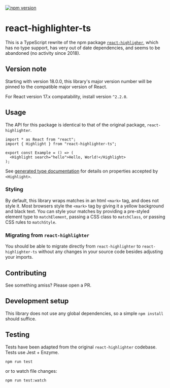 [![npm
version](https://badge.fury.io/js/react-highlighter-ts.svg)](https://www.npmjs.com/package/react-highlighter-ts)

# react-highlighter-ts

This is a TypeScript rewrite of the npm package
[`react-highligher`](https://github.com/helior/react-highlighter), which has no
type support, has very out of date dependencies, and seems to be abandoned (no
activity since 2018).

## Version note

Starting with version 18.0.0, this library's major version number will be pinned to the compatible major version of React.

For React version 17.x compatability, install version `^2.2.0`.

## Usage

The API for this package is identical to that of the original package,
`react-highlighter`.

```tsx
import * as React from "react";
import { Highlight } from "react-highlighter-ts";

export const Example = () => (
  <Highlight search="hello">Hello, World!</Highlight>
);
```

See [generated type
documentation](https://chadlavi.github.io/react-highlighter-ts/) for details on
properties accepted by `<Highlight>`.

### Styling

By default, this library wraps matches in an html `<mark>` tag, and does not
style it. Most browsers style the `<mark>` tag by giving it a yellow background
and black text. You can style your matches by providing a pre-styled
element type to `matchElement`, passing a CSS class to `matchClass`, or passing
CSS rules to `matchStyle`.

### Migrating from `react-highlighter`

You should be able to migrate directly from `react-highlighter` to
`react-highlighter-ts` without any changes in your source code besides adjusting
your imports.

## Contributing

See something amiss? Please open a PR.

## Development setup

This library does not use any global dependencies, so a simple `npm install`
should suffice.

## Testing

Tests have been adapted from the original `react-highlighter` codebase. Tests
use Jest + Enzyme.

```sh
npm run test
```

or to watch file changes:

```sh
npm run test:watch
```
